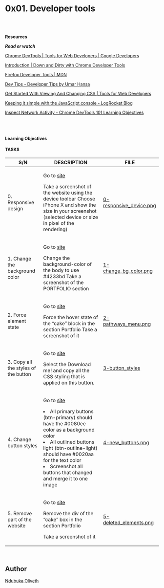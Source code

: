 <h1>0x01. Developer tools</h1>
<br>
<br>

**Resources**

<em><strong>Read or watch</em></strong>

[Chrome DevTools | Tools for Web Developers | Google Developers](https://developer.chrome.com/docs/devtools/)

[Introduction | Down and Dirty with Chrome Developer Tools](https://blittle.github.io/chrome-dev-tools/)

[Firefox Developer Tools | MDN](https://firefox-source-docs.mozilla.org/devtools-user/index.html)

[Dev Tips - Developer Tips by Umar Hansa](https://umaar.com/dev-tips/)

[Get Started With Viewing And Changing CSS | Tools for Web Developers](https://developer.chrome.com/docs/devtools/)


[Keeping it simple with the JavaScript console - LogRocket Blog](https://websitesetup.org/html5-cheat-sheet/)

[Inspect Network Activity - Chrome DevTools 101
Learning Objectives](https://www.youtube.com/watch?v=e1gAyQuIFQo)


<br>
<br>

<h4> Learning Objectives</h4>

<h4> TASKS</h4>

| S/N | DESCRIPTION | FILE |
|---- | ----------- | ---- |
|0. Responsive design |<p>Go to [site](https://dev-tools.alx-tools.com/)</p> <p>Take a screenshot of the website using the device toolbar Choose iPhone X and show the size in your screenshot (selected device or size in pixel of the rendering)</p>|[0-responsive_device.png](https://github.com/Oliveth96/alx-frontend/0x01-developer_tools/0-responsive_device.png)|
|1.  Change the background color |<p>Go to [site](https://dev-tools.alx-tools.com/)</p> <p>Change the background-color of the body to use #4233bd Take a screenshot of the PORTFOLIO section</p>|[1-change_bg_color.png](https://github.com/Oliveth96/alx-frontend/0x01-developer_tools/1-change_bg_color.png)|
|2. Force element state |<p>Go to [site](https://dev-tools.alx-tools.com/)</p> <p>Force the hover state of the “cake” block in the section Portfolio Take a screenshot of it </p>  |[2-pathways_menu.png](https://github.com/Oliveth96/alx-frontend/0x01-developer_tools/2-pathways_menu.png)|
|3.  Copy all the styles of the button |<p>Go to [site](https://dev-tools.alx-tools.com/)</p> <p>Select the Download me! and copy all the CSS styling that is applied on this button.</p> |[3-button_styles](https://github.com/Oliveth96/alx-frontend/0x01-developer_tools/3-button_styles)|
|4. Change button styles |<p>Go to [site](https://dev-tools.alx-tools.com/)<li>All primary buttons (btn-primary) should have the #0080ee color as a background color</li><li>All outlined buttons light (btn-outline-light) should have #0020aa for the text color</li><li>Screenshot all buttons that changed and merge it to one image</li></p> |[4-new_buttons.png](https://github.com/Oliveth96/alx-frontend/0x01-developer_tools/4-new_buttons.png)|
|5. Remove part of the website | <p>Go to [site](https://dev-tools.alx-tools.com/)</p> <p>Remove the div of the “cake” box in the section Portfolio</p> <p>Take a screenshot of it</p>|[5-deleted_elements.png](https://github.com/Oliveth96/alx-frontend/0x01-developer_tools/5-deleted_elements.png)|


<br>
<h2>Author</h2>

[Ndubuka Oliveth](https://github.com/Oliveth96/alx-frontend)